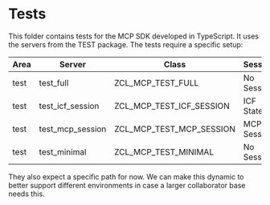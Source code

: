 # Tests

This folder contains tests for the MCP SDK developed in TypeScript. It uses the servers from the TEST package.
The tests require a specific setup:

| Area | Server | Class | Session      |
|------|--------|------------------------|--------------|
| test | test_full        | ZCL_MCP_TEST_FULL         | No Session   |
| test | test_icf_session | ZCL_MCP_TEST_ICF_SESSION  | ICF Stateful |
| test | test_mcp_session | ZCL_MCP_TEST_MCP_SESSION  | MCP Session  |
| test | test_minimal     | ZCL_MCP_TEST_MINIMAL      | No Session   |

They also expect a specific path for now. We can make this dynamic to better support different environments in case a larger collaborator base needs this.
